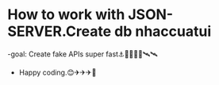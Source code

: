 # How to work with JSON-SERVER.Create db nhaccuatui

-goal: Create fake APIs super fast⚓🚀🚀🛫🛬🛰🛰

- Happy coding.😊✈✈✈🚗